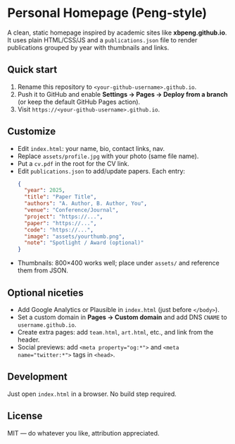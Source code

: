 # Personal Homepage (Peng-style)

A clean, static homepage inspired by academic sites like **xbpeng.github.io**. It uses plain HTML/CSS/JS and a `publications.json` file to render publications grouped by year with thumbnails and links.

## Quick start

1. Rename this repository to `<your-github-username>.github.io`.
2. Push it to GitHub and enable **Settings → Pages → Deploy from a branch** (or keep the default GitHub Pages action).
3. Visit `https://<your-github-username>.github.io`.

## Customize

- Edit `index.html`: your name, bio, contact links, nav.
- Replace `assets/profile.jpg` with your photo (same file name).
- Put a `cv.pdf` in the root for the CV link.
- Edit `publications.json` to add/update papers. Each entry:
  ```json
  {
    "year": 2025,
    "title": "Paper Title",
    "authors": "A. Author, B. Author, You",
    "venue": "Conference/Journal",
    "project": "https://...",
    "paper": "https://...",
    "code": "https://...",
    "image": "assets/yourthumb.png",
    "note": "Spotlight / Award (optional)"
  }
  ```
- Thumbnails: 800×400 works well; place under `assets/` and reference them from JSON.

## Optional niceties

- Add Google Analytics or Plausible in `index.html` (just before `</body>`).
- Set a custom domain in **Pages → Custom domain** and add DNS `CNAME` to `username.github.io`.
- Create extra pages: add `team.html`, `art.html`, etc., and link from the header.
- Social previews: add `<meta property="og:*">` and `<meta name="twitter:*">` tags in `<head>`.

## Development

Just open `index.html` in a browser. No build step required.

## License

MIT — do whatever you like, attribution appreciated.